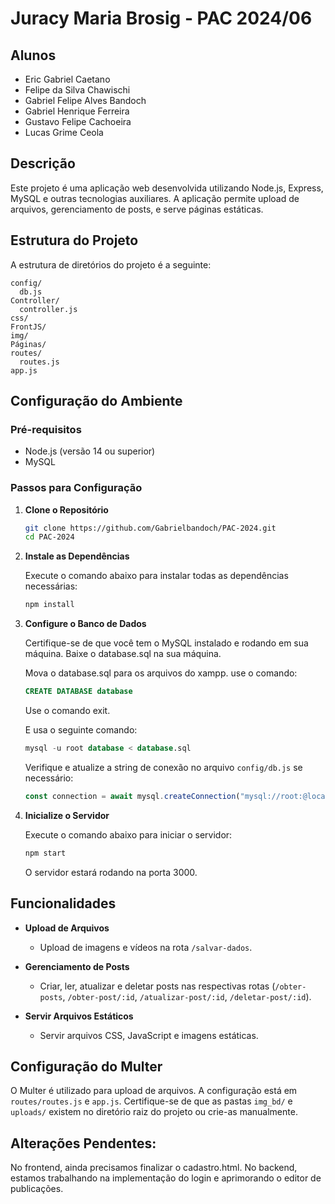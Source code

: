 
# Juracy Maria Brosig - PAC 2024/06

## Alunos
- Eric Gabriel Caetano
- Felipe da Silva Chawischi
- Gabriel Felipe Alves Bandoch
- Gabriel Henrique Ferreira
- Gustavo Felipe Cachoeira
- Lucas Grime Ceola


## Descrição
Este projeto é uma aplicação web desenvolvida utilizando Node.js, Express, MySQL e outras tecnologias auxiliares. A aplicação permite upload de arquivos, gerenciamento de posts, e serve páginas estáticas. 

## Estrutura do Projeto
A estrutura de diretórios do projeto é a seguinte:

```
config/
  db.js
Controller/
  controller.js
css/
FrontJS/
img/
Páginas/
routes/
  routes.js
app.js
```

## Configuração do Ambiente

### Pré-requisitos
- Node.js (versão 14 ou superior)
- MySQL

### Passos para Configuração

1. **Clone o Repositório**
   
   ```bash
   git clone https://github.com/Gabrielbandoch/PAC-2024.git
   cd PAC-2024
   ```

2. **Instale as Dependências**

   Execute o comando abaixo para instalar todas as dependências necessárias:

   ```bash
   npm install
   ```

3. **Configure o Banco de Dados**

   Certifique-se de que você tem o MySQL instalado e rodando em sua máquina. Baixe o database.sql na sua máquina. 
   
   Mova o database.sql para os arquivos do xampp.
   use o comando:
   ```sql
   CREATE DATABASE database
   ```

   Use o comando exit.

   E usa o seguinte comando:

   ```sql
   mysql -u root database < database.sql
   ```

   Verifique e atualize a string de conexão no arquivo `config/db.js` se necessário:

   ```js
   const connection = await mysql.createConnection("mysql://root:@localhost:3306/database");
   ```


4. **Inicialize o Servidor**

   Execute o comando abaixo para iniciar o servidor:

   ```bash
   npm start
   ```

   O servidor estará rodando na porta 3000.

## Funcionalidades

- **Upload de Arquivos**
  - Upload de imagens e vídeos na rota `/salvar-dados`.

- **Gerenciamento de Posts**
  - Criar, ler, atualizar e deletar posts nas respectivas rotas (`/obter-posts`, `/obter-post/:id`, `/atualizar-post/:id`, `/deletar-post/:id`).

- **Servir Arquivos Estáticos**
  - Servir arquivos CSS, JavaScript e imagens estáticas.


## Configuração do Multer

O Multer é utilizado para upload de arquivos. A configuração está em `routes/routes.js` e `app.js`. Certifique-se de que as pastas `img_bd/` e `uploads/` existem no diretório raiz do projeto ou crie-as manualmente.

## Alterações Pendentes:

No frontend, ainda precisamos finalizar o cadastro.html. No backend, estamos trabalhando na implementação do login e aprimorando o editor de publicações.